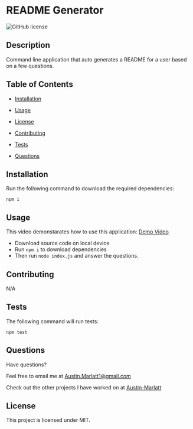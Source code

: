 # README Generator
![GitHub license](https://img.shields.io/badge/license-MIT-blue.svg)

## Description 

Command line application that auto generates a README for a user based on a few questions.

## Table of Contents

* [Installation](#installation)

* [Usage](#usage)

* [License](#license)

* [Contributing](#contributing)

* [Tests](#tests)

* [Questions](#questions)

## Installation

Run the following command to download the required dependencies: 

```
npm i
```

## Usage

This video demonstarates how to use this application:
[Demo Video](https://drive.google.com/file/d/1Ts2NG5_4sT2ynKAeXQ-DSuhJPl5XjoiI/view?usp=sharing)
  
* Download source code on local device
* Run `npm i` to download dependencies
* Then run `node index.js` and answer the questions.

## Contributing

N/A

## Tests

The following command will run tests:

```
npm test
```

## Questions

Have questions?

Feel free to email me at [Austin.Marlatt1@gmail.com](Austin.Marlatt1@gmail.com)

Check out the other projects I have worked on at [Austin-Marlatt](https://github.com/Austin-Marlatt/)

 ## License
  
  This project is licensed under MIT.
